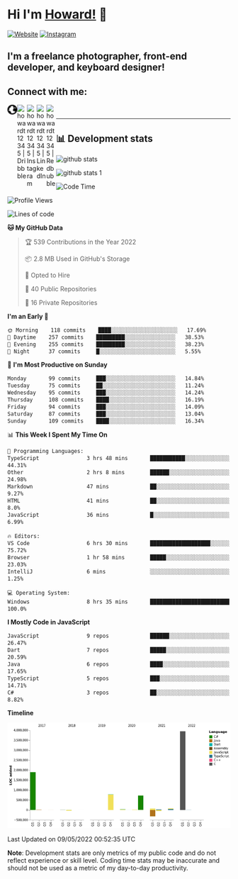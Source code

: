 # Hi I'm [Howard!][website] 👋

[![Website](https://img.shields.io/website?label=howardt12345.com&style=for-the-badge&url=https%3A%2F%2Fhowardt12345.com)](https://howardt12345.com)
[![Instagram](https://img.shields.io/badge/instagram-%23E4405F.svg?&style=for-the-badge&logo=instagram&logoColor=white)](https://instagram.com/howardt12345)

I'm a freelance photographer, front-end developer, and keyboard designer!
---

## Connect with me:

[<img align="left" alt="howardt12345.com" width="22px" src="https://raw.githubusercontent.com/iconic/open-iconic/master/svg/globe.svg" />][website]
[<img align="left" alt="howardt12345 | Dribbble" width="22px" src="https://cdn.jsdelivr.net/npm/simple-icons@v3/icons/dribbble.svg" />][dribbble]
[<img align="left" alt="howardt12345 | Instagram" width="22px" src="https://cdn.jsdelivr.net/npm/simple-icons@v3/icons/instagram.svg" />][instagram]
[<img align="left" alt="howardt12345 | LinkedIn" width="22px" src="https://cdn.jsdelivr.net/npm/simple-icons@v3/icons/linkedin.svg" />][linkedin]
[<img align="left" alt="howardt12345 | Redbubble" width="22px" src="https://cdn.jsdelivr.net/npm/simple-icons@v3/icons/redbubble.svg" />][redbubble]

<br />

---

## 📊 Development stats

![github stats](https://github-readme-stats.vercel.app/api?username=howardt12345&show_icons=true&hide_border=true&theme=dark&hide=contribs,issues)

![github stats 1](https://github-readme-stats.vercel.app/api/top-langs?username=howardt12345&langs_count=8&show_icons=true&hide_border=true&theme=dark&layout=compact)

<!--START_SECTION:waka-->
![Code Time](http://img.shields.io/badge/Code%20Time-436%20hrs%2046%20mins-blue)

![Profile Views](http://img.shields.io/badge/Profile%20Views-5-blue)

![Lines of code](https://img.shields.io/badge/From%20Hello%20World%20I%27ve%20Written-7%20Million%20lines%20of%20code-blue)

**🐱 My GitHub Data** 

> 🏆 539 Contributions in the Year 2022
 > 
> 📦 2.8 MB Used in GitHub's Storage 
 > 
> 💼 Opted to Hire
 > 
> 📜 40 Public Repositories 
 > 
> 🔑 16 Private Repositories  
 > 
**I'm an Early 🐤** 

```text
🌞 Morning    118 commits    ████░░░░░░░░░░░░░░░░░░░░░   17.69% 
🌆 Daytime    257 commits    █████████░░░░░░░░░░░░░░░░   38.53% 
🌃 Evening    255 commits    █████████░░░░░░░░░░░░░░░░   38.23% 
🌙 Night      37 commits     █░░░░░░░░░░░░░░░░░░░░░░░░   5.55%

```
📅 **I'm Most Productive on Sunday** 

```text
Monday       99 commits     ███░░░░░░░░░░░░░░░░░░░░░░   14.84% 
Tuesday      75 commits     ██░░░░░░░░░░░░░░░░░░░░░░░   11.24% 
Wednesday    95 commits     ███░░░░░░░░░░░░░░░░░░░░░░   14.24% 
Thursday     108 commits    ████░░░░░░░░░░░░░░░░░░░░░   16.19% 
Friday       94 commits     ███░░░░░░░░░░░░░░░░░░░░░░   14.09% 
Saturday     87 commits     ███░░░░░░░░░░░░░░░░░░░░░░   13.04% 
Sunday       109 commits    ████░░░░░░░░░░░░░░░░░░░░░   16.34%

```


📊 **This Week I Spent My Time On** 

```text
💬 Programming Languages: 
TypeScript               3 hrs 48 mins       ███████████░░░░░░░░░░░░░░   44.31% 
Other                    2 hrs 8 mins        ██████░░░░░░░░░░░░░░░░░░░   24.98% 
Markdown                 47 mins             ██░░░░░░░░░░░░░░░░░░░░░░░   9.27% 
HTML                     41 mins             ██░░░░░░░░░░░░░░░░░░░░░░░   8.0% 
JavaScript               36 mins             █░░░░░░░░░░░░░░░░░░░░░░░░   6.99%

🔥 Editors: 
VS Code                  6 hrs 30 mins       ███████████████████░░░░░░   75.72% 
Browser                  1 hr 58 mins        █████░░░░░░░░░░░░░░░░░░░░   23.03% 
IntelliJ                 6 mins              ░░░░░░░░░░░░░░░░░░░░░░░░░   1.25%

💻 Operating System: 
Windows                  8 hrs 35 mins       █████████████████████████   100.0%

```

**I Mostly Code in JavaScript** 

```text
JavaScript               9 repos             ██████░░░░░░░░░░░░░░░░░░░   26.47% 
Dart                     7 repos             █████░░░░░░░░░░░░░░░░░░░░   20.59% 
Java                     6 repos             ████░░░░░░░░░░░░░░░░░░░░░   17.65% 
TypeScript               5 repos             ███░░░░░░░░░░░░░░░░░░░░░░   14.71% 
C#                       3 repos             ██░░░░░░░░░░░░░░░░░░░░░░░   8.82%

```


**Timeline**

![Chart not found](https://raw.githubusercontent.com/howardt12345/howardt12345/master/charts/bar_graph.png) 


 Last Updated on 09/05/2022 00:52:35 UTC
<!--END_SECTION:waka-->

**Note**: Development stats are only metrics of my public code and do not reflect experience or skill level. Coding time stats may be inaccurate and should not be used as a metric of my day-to-day productivity.

[website]: https://howardt12345.com
[dribbble]: https://dribbble.com/howardt12345
[instagram]: https://instagram.com/howardt12345
[linkedin]: https://linkedin.com/in/howardt12345
[redbubble]: https://www.redbubble.com/people/howardt12345/
